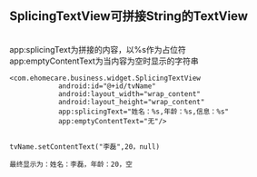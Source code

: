 ﻿SplicingTextView可拼接String的TextView
------------------
<br/>
 app:splicingText为拼接的内容，以%s作为占位符
 <br/>
 app:emptyContentText为当内容为空时显示的字符串

    <com.ehomecare.business.widget.SplicingTextView
                android:id="@+id/tvName"
                android:layout_width="wrap_content"
                android:layout_height="wrap_content"
                app:splicingText="姓名：%s,年龄：%s,信息：%s"
                app:emptyContentText="无"/>
                
                
    tvName.setContentText("李磊",20，null)
    
    最终显示为：姓名：李磊，年龄：20，空
